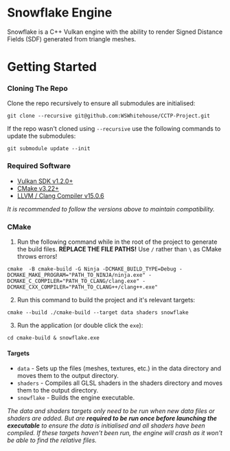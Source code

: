 # Snowflake Engine
Snowflake is a C++ Vulkan engine with the ability to render Signed Distance Fields (SDF) generated from triangle meshes.

# Getting Started
### Cloning The Repo
Clone the repo recursively to ensure all submodules are initialised:
```shell
git clone --recursive git@github.com:WSWhitehouse/CCTP-Project.git
```

If the repo wasn't cloned using `--recursive` use the following commands to update the submodules:
```shell
git submodule update --init
```

### Required Software
+ [Vulkan SDK v1.2.0+](https://vulkan.lunarg.com/sdk/home)
+ [CMake v3.22+](https://cmake.org/download/)
+ [LLVM / Clang Compiler v15.0.6](https://github.com/llvm/llvm-project/releases/tag/llvmorg-15.0.6)

*It is recommended to follow the versions above to maintain compatibility.*

### CMake 

1. Run the following command while in the root of the project to generate the build files. **REPLACE THE FILE PATHS!** Use `/` rather than `\` as CMake throws errors!
```shell
cmake  -B cmake-build -G Ninja -DCMAKE_BUILD_TYPE=Debug -DCMAKE_MAKE_PROGRAM="PATH_TO_NINJA/ninja.exe" -DCMAKE_C_COMPILER="PATH_TO_CLANG/clang.exe" -DCMAKE_CXX_COMPILER="PATH_TO_CLANG++/clang++.exe"
```

2. Run this command to build the project and it's relevant targets:
```shell
cmake --build ./cmake-build --target data shaders snowflake
```

3. Run the application (or double click the `exe`):
```shell
cd cmake-build & snowflake.exe
```

#### Targets
+ `data` - Sets up the files (meshes, textures, etc.) in the data directory and moves them to the output directory.
+ `shaders` - Compiles all GLSL shaders in the shaders directory and moves them to the output directory.
+ `snowflake` - Builds the engine executable.

*The data and shaders targets only need to be run when new data files or shaders are added. But are **required to be run once
before launching the executable** to ensure the data is initialised and all shaders have been compiled. If these targets haven't 
been run, the engine will crash as it won't be able to find the relative files.*

